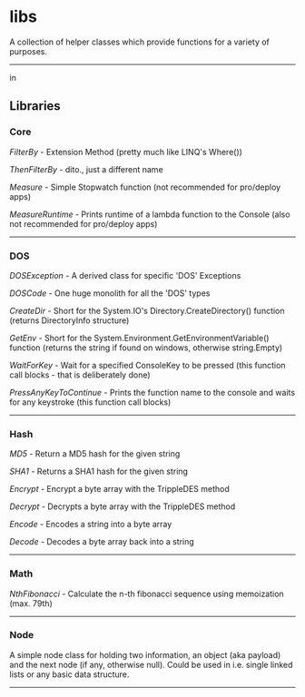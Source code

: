 # libs

A collection of helper classes which provide functions for a variety of purposes.

---
in 
## Libraries

### Core

*FilterBy* - Extension Method (pretty much like LINQ's Where())

*ThenFilterBy* - dito., just a different name

*Measure* - Simple Stopwatch function (not recommended for pro/deploy apps)

*MeasureRuntime* - Prints runtime of a lambda function to the Console (also not recommended for pro/deploy apps)

---

### DOS

*DOSException* - A derived class for specific 'DOS' Exceptions

*DOSCode* - One huge monolith for all the 'DOS' types

*CreateDir* - Short for the System.IO's Directory.CreateDirectory() function (returns DirectoryInfo structure)

*GetEnv* - Short for the System.Environment.GetEnvironmentVariable() function (returns the string if found on windows, otherwise string.Empty)

*WaitForKey* - Wait for a specified ConsoleKey to be pressed (this function call blocks - that is deliberately done)

*PressAnyKeyToContinue* - Prints the function name to the console and waits for any keystroke (this function call blocks)

---

### Hash

*MD5* - Return a MD5 hash for the given string

*SHA1* - Returns a SHA1 hash for the given string

*Encrypt* - Encrypt a byte array with the TrippleDES method

*Decrypt* - Decrypts a byte array with the TrippleDES method

*Encode* - Encodes a string into a byte array

*Decode* -  Decodes a byte array back into a string

---

### Math

*NthFibonacci* - Calculate the n-th fibonacci sequence using memoization (max. 79th)

---

### Node

A simple node class for holding two information, an object (aka payload) and the next node (if any, otherwise null). Could be used in i.e. single linked lists or any basic data structure.

---

